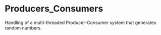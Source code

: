 # Producers_Consumers
Handling of a multi-threaded Producer-Consumer system that generates random numbers.
